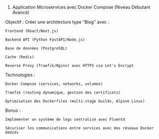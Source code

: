 1. Application Microservices avec Docker Compose (Niveau Débutant Avancé)

Objectif : Créer une architecture type "Blog" avec :

    Frontend (React/Next.js)

    Backend API (Python FastAPI/Node.js)

    Base de données (PostgreSQL)

    Cache (Redis)

    Reverse Proxy (Traefik/Nginx) avec HTTPS via Let's Encrypt

Technologies :

    Docker Compose (services, networks, volumes)

    Traefik (routing dynamique, gestion des certificats)

    Optimisation des Dockerfiles (multi-stage builds, Alpine Linux)

Bonus :

    Implémenter un système de logs centralisé avec Fluentd

    Sécuriser les communications entre services avec des réseaux Docker dédiés
